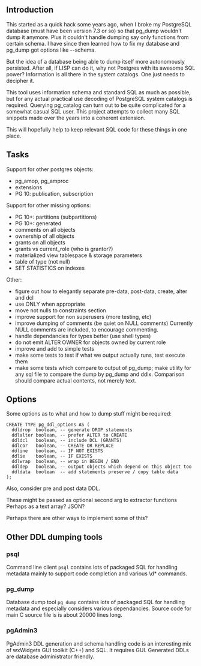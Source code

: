 Introduction
------------

This started as a quick hack some years ago, when I broke my PostgreSQL database 
(must have been version 7.3 or so) so that pg_dump wouldn't dump it anymore.
Plus it couldn't handle dumping say only functions from certain schema. 
I have since then learned how to fix my database and pg_dump got options like --schema.

But the idea of a database being able to dump itself more autonomously persisted.
After all, if LISP can do it, why not Postgres with its awesome SQL power? 
Information is all there in the system catalogs. One just needs to decipher it.

This tool uses information schema and standard SQL as much as possible, 
but for any actual practical use decoding of PostgreSQL system catalogs is required. 
Querying pg_catalog can turn out to be quite complicated for a somewhat casual SQL user.
This project attempts to collect many SQL snippets made over the years into a coherent extension.

This will hopefully help to keep relevant SQL code for these things in one place.

Tasks
-----

Support for other postgres objects:
- pg_amop, pg_amproc
- extensions
- PG 10: publication, subscription

Support for other missing options:
- PG 10+: partitions (subpartitions)
- PG 10+: generated
- comments on all objects
- ownership of all objects 
- grants on all objects
- grants vs current_role (who is grantor?)
- materialized view tablespace & storage parameters
- table of type (not null)
- SET STATISTICS on indexes

Other:
- figure out how to elegantly separate pre-data, post-data, create, alter and dcl
- use ONLY when appropriate
- move not nulls to constraints section
- improve support for non superusers (more testing, etc)
- improve dumping of comments (be quiet on NULL comments)
  Currently NULL comments are included, to encourage commenting.
- handle dependancies for types better (use shell types)
- do not emit ALTER OWNER for objects owned by current role
- improve and add to simple tests
- make some tests to test if what we output actually runs, test execute them
- make some tests which compare to output of pg_dump;
  make utility for any sql file to compare the dump by pg_dump and ddlx.
  Comparison should compare actual contents, not merely text.

Options
-------

Some options as to what and how to dump stuff might be required:

    CREATE TYPE pg_ddl_options AS (
      ddldrop  boolean, -- generate DROP statements
      ddlalter boolean, -- prefer ALTER to CREATE
      ddldcl   boolean, -- include DCL (GRANTS)
      ddlcor   boolean, -- CREATE OR REPLACE 
      ddline   boolean, -- IF NOT EXISTS
      ddlie    boolean, -- IF EXISTS
      ddlwrap  boolean, -- wrap in BEGIN / END
      ddldep   boolean, -- output objects which depend on this object too
      ddldata  boolean  -- add statements preserve / copy table data
    );

Also, consider pre and post data DDL.

These might be passed as optional second arg to extractor functions
Perhaps as a text array? JSON?

Perhaps there are other ways to implement some of this?

Other DDL dumping tools
-----------------------

### psql

Command line client `psql` contains lots of packaged SQL for handling metadata 
mainly to support code completion and various \d* commands.

### pg_dump

Database dump tool `pg_dump` contains lots of packaged SQL for handling metadata 
and especially considers various dependancies. Source code for main C source file
is is about 20000 lines long.

### pgAdmin3

PgAdmin3 DDL generation and schema handling code is an interesting 
mix of wxWidgets GUI toolkit (C++) and SQL. It requires GUI.
Generated DDLs are database administrator friendly.




